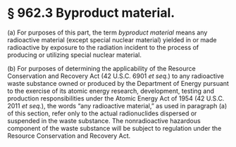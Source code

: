 # § 962.3   Byproduct material.

(a) For purposes of this part, the term *byproduct material* means any radioactive material (except special nuclear material) yielded in or made radioactive by exposure to the radiation incident to the process of producing or utilizing special nuclear material. 


(b) For purposes of determining the applicability of the Resource Conservation and Recovery Act (42 U.S.C. 6901 *et seq.*) to any radioactive waste substance owned or produced by the Department of Energy pursuant to the exercise of its atomic energy research, development, testing and production responsibilities under the Atomic Energy Act of 1954 (42 U.S.C. 2011 *et seq.*), the words “any radioactive material,” as used in paragraph (a) of this section, refer only to the actual radionuclides dispersed or suspended in the waste substance. The nonradioactive hazardous component of the waste substance will be subject to regulation under the Resource Conservation and Recovery Act. 




